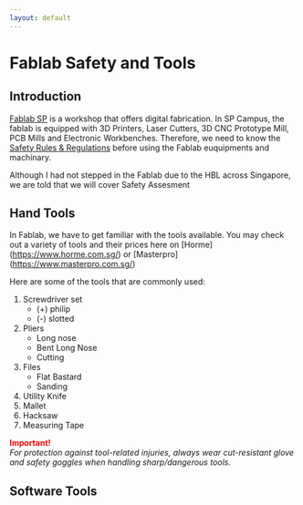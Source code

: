 ```yaml
---
layout: default
---
```


# Fablab Safety and Tools
## Introduction 
[Fablab SP](https://fablabs.io/labs/fablabsp) is a workshop that offers digital fabrication. In SP Campus, the fablab is equipped with 3D Printers, Laser Cutters, 3D CNC Prototype Mill, PCB Mills and Electronic Workbenches. Therefore, we need to know the [Safety Rules & Regulations](Fab%20Lab%20and%20Workshop%20Safety%20Rules%20&%20Regulations.pdf)  before using the Fablab euquipments and machinary.

Although I had not stepped in the Fablab due to the HBL across Singapore, we are told that we will cover Safety Assesment

## Hand Tools
In Fablab, we have to get familiar with the tools available. You may check out a variety of tools and their prices here on [Horme]
(https://www.horme.com.sg/) or [Masterpro]
(https://www.masterpro.com.sg/) 

Here are some of the tools that are commonly used:

1. Screwdriver set
	- (+) philip
	- (-) slotted  
2. Pliers
	- Long nose 
	- Bent Long Nose
	- Cutting  
3. Files
	- Flat Bastard
	- Sanding  
4. Utility Knife    
5. Mallet 
6. Hacksaw
7. Measuring Tape  

<span style="color:red"> **Important!** </span>  
*For protection against tool-related injuries, always wear cut-resistant glove and safety goggles when handling sharp/dangerous tools.*


## Software Tools


